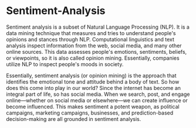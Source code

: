 # Sentiment-Analysis

Sentiment analysis is a subset of Natural Language Processing (NLP). It is a data mining technique that measures and tries to understand people's opinions and stances through NLP. Computational linguistics and text analysis inspect information from the web, social media, and many other online sources. This data assesses people's emotions, sentiments, beliefs, or viewpoints, so it is also called opinion mining. Essentially, companies utilize NLP to inspect people's moods in society.

Essentially, sentiment analysis (or opinion mining) is the approach that identifies the emotional tone and attitude behind a body of text. So how does this come into play in our world? Since the internet has become an integral part of life, so has social media. When we search, post, and engage online—whether on social media or elsewhere—we can create influence or become influenced. This makes sentiment a potent weapon, as political campaigns, marketing campaigns, businesses, and prediction-based decision-making are all grounded in sentiment analysis.
 
 
